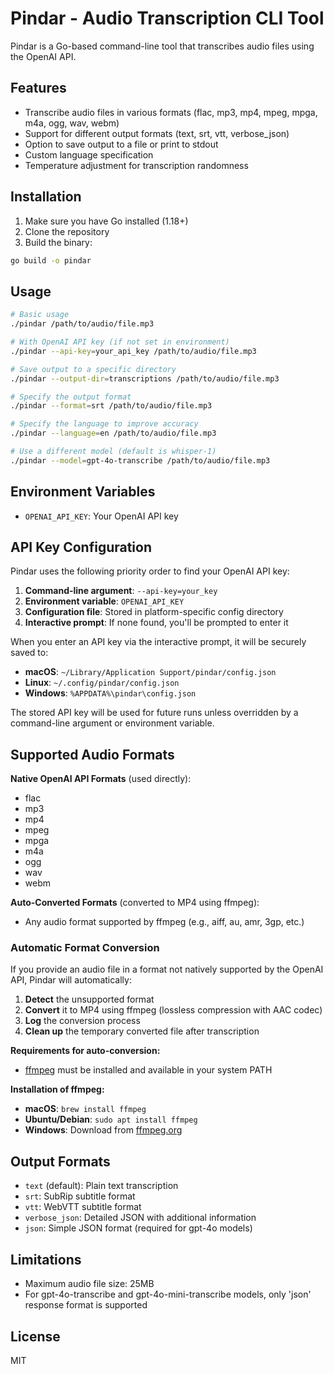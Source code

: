 # Pindar - Audio Transcription CLI Tool

Pindar is a Go-based command-line tool that transcribes audio files using the OpenAI API.

## Features

- Transcribe audio files in various formats (flac, mp3, mp4, mpeg, mpga, m4a, ogg, wav, webm)
- Support for different output formats (text, srt, vtt, verbose_json)
- Option to save output to a file or print to stdout
- Custom language specification
- Temperature adjustment for transcription randomness

## Installation

1. Make sure you have Go installed (1.18+)
2. Clone the repository
3. Build the binary:

```bash
go build -o pindar
```

## Usage

```bash
# Basic usage
./pindar /path/to/audio/file.mp3

# With OpenAI API key (if not set in environment)
./pindar --api-key=your_api_key /path/to/audio/file.mp3

# Save output to a specific directory
./pindar --output-dir=transcriptions /path/to/audio/file.mp3

# Specify the output format
./pindar --format=srt /path/to/audio/file.mp3

# Specify the language to improve accuracy
./pindar --language=en /path/to/audio/file.mp3

# Use a different model (default is whisper-1)
./pindar --model=gpt-4o-transcribe /path/to/audio/file.mp3
```

## Environment Variables

- `OPENAI_API_KEY`: Your OpenAI API key

## API Key Configuration

Pindar uses the following priority order to find your OpenAI API key:

1. **Command-line argument**: `--api-key=your_key`
2. **Environment variable**: `OPENAI_API_KEY`
3. **Configuration file**: Stored in platform-specific config directory
4. **Interactive prompt**: If none found, you'll be prompted to enter it

When you enter an API key via the interactive prompt, it will be securely saved to:
- **macOS**: `~/Library/Application Support/pindar/config.json`
- **Linux**: `~/.config/pindar/config.json`
- **Windows**: `%APPDATA%\pindar\config.json`

The stored API key will be used for future runs unless overridden by a command-line argument or environment variable.

## Supported Audio Formats

**Native OpenAI API Formats** (used directly):
- flac
- mp3
- mp4
- mpeg
- mpga
- m4a
- ogg
- wav
- webm

**Auto-Converted Formats** (converted to MP4 using ffmpeg):
- Any audio format supported by ffmpeg (e.g., aiff, au, amr, 3gp, etc.)

### Automatic Format Conversion

If you provide an audio file in a format not natively supported by the OpenAI API, Pindar will automatically:

1. **Detect** the unsupported format
2. **Convert** it to MP4 using ffmpeg (lossless compression with AAC codec)
3. **Log** the conversion process
4. **Clean up** the temporary converted file after transcription

**Requirements for auto-conversion:**
- [ffmpeg](https://ffmpeg.org/) must be installed and available in your system PATH

**Installation of ffmpeg:**
- **macOS**: `brew install ffmpeg`
- **Ubuntu/Debian**: `sudo apt install ffmpeg`
- **Windows**: Download from [ffmpeg.org](https://ffmpeg.org/download.html)

## Output Formats

- `text` (default): Plain text transcription
- `srt`: SubRip subtitle format
- `vtt`: WebVTT subtitle format
- `verbose_json`: Detailed JSON with additional information
- `json`: Simple JSON format (required for gpt-4o models)

## Limitations

- Maximum audio file size: 25MB
- For gpt-4o-transcribe and gpt-4o-mini-transcribe models, only 'json' response format is supported

## License

MIT

